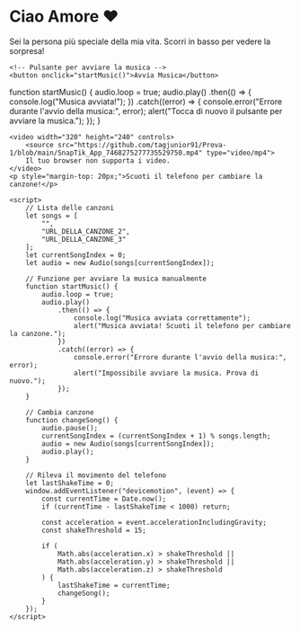 <body>
    <h1>Ciao Amore ❤️</h1>
    <p>Sei la persona più speciale della mia vita. Scorri in basso per vedere la sorpresa!</p>

    <!-- Pulsante per avviare la musica -->
    <button onclick="startMusic()">Avvia Musica</button>
function startMusic() {
    audio.loop = true;
    audio.play()
        .then(() => {
            console.log("Musica avviata!");
        })
        .catch((error) => {
            console.error("Errore durante l'avvio della musica:", error);
            alert("Tocca di nuovo il pulsante per avviare la musica.");
        });
}

    <video width="320" height="240" controls>
        <source src="https://github.com/tagjunior91/Prova-1/blob/main/SnapTik_App_7468275277735529750.mp4" type="video/mp4">
        Il tuo browser non supporta i video.
    </video>
    <p style="margin-top: 20px;">Scuoti il telefono per cambiare la canzone!</p>

    <script>
        // Lista delle canzoni
        let songs = [
            "",
            "URL_DELLA_CANZONE_2",
            "URL_DELLA_CANZONE_3"
        ];
        let currentSongIndex = 0;
        let audio = new Audio(songs[currentSongIndex]);

        // Funzione per avviare la musica manualmente
        function startMusic() {
            audio.loop = true;
            audio.play()
                .then(() => {
                    console.log("Musica avviata correttamente");
                    alert("Musica avviata! Scuoti il telefono per cambiare la canzone.");
                })
                .catch((error) => {
                    console.error("Errore durante l'avvio della musica:", error);
                    alert("Impossibile avviare la musica. Prova di nuovo.");
                });
        }

        // Cambia canzone
        function changeSong() {
            audio.pause();
            currentSongIndex = (currentSongIndex + 1) % songs.length;
            audio = new Audio(songs[currentSongIndex]);
            audio.play();
        }

        // Rileva il movimento del telefono
        let lastShakeTime = 0;
        window.addEventListener("devicemotion", (event) => {
            const currentTime = Date.now();
            if (currentTime - lastShakeTime < 1000) return;

            const acceleration = event.accelerationIncludingGravity;
            const shakeThreshold = 15;

            if (
                Math.abs(acceleration.x) > shakeThreshold ||
                Math.abs(acceleration.y) > shakeThreshold ||
                Math.abs(acceleration.z) > shakeThreshold
            ) {
                lastShakeTime = currentTime;
                changeSong();
            }
        });
    </script>
</body>

